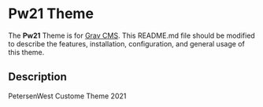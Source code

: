 # Pw21 Theme

The **Pw21** Theme is for [Grav CMS](http://github.com/getgrav/grav).  This README.md file should be modified to describe the features, installation, configuration, and general usage of this theme.

## Description

PetersenWest Custome Theme 2021

